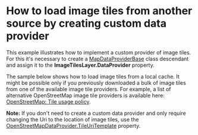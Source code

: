 # How to load image tiles from another source by creating custom data provider


<p>This example illustrates how to implement a custom provider of image tiles. For this it's necessary to create a <a href="http://help.devexpress.com/#WindowsForms/clsDevExpressXtraMapMapDataProviderBasetopic"><u>MapDataProviderBase</u></a> class descendant and assign it to the <strong>ImageTilesLayer.DataProvider</strong> property.</p>
<p>The sample below shows how to load image tiles from a local cache. It might be possible only if you previously downloaded a bulk of image tiles from one of the available image tile providers. For example, a list of alternative OpenStreetMap image tile providers is available here: <a href="http://wiki.openstreetmap.org/wiki/Tile_usage_policy#Alternative_OpenStreetMap_Tile_Providers">OpenStreetMap: Tile usage policy</a>.</p>
<p><strong>Note:</strong> If you don't need to create a custom data provider and only require changing the Uri to the location of image tiles, use the <a href="https://documentation.devexpress.com/#WindowsForms/DevExpressXtraMapOpenStreetMapDataProvider_TileUriTemplatetopic">OpenStreetMapDataProvider.TileUriTemplate</a> property.</p>

<br/>


